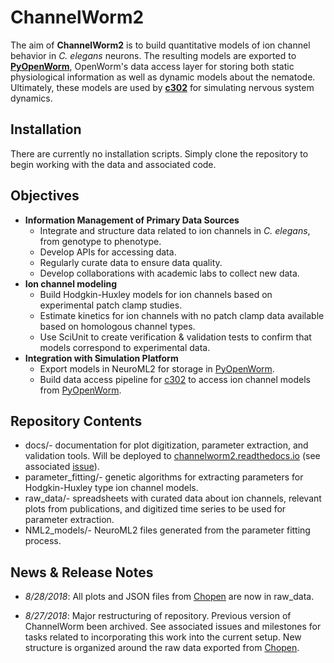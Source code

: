 # ChannelWorm2

The aim of **ChannelWorm2** is to build
quantitative models of ion channel behavior in _C. elegans_ neurons.  The resulting models are exported to [**PyOpenWorm**](https://github.com/openworm/pyopenworm), OpenWorm's data access layer for storing both static physiological information as well as dynamic models about the nematode.  Ultimately, these models are used by [**c302**](https://github.com/openworm/c302) for simulating nervous system dynamics.  

## Installation
There are currently no installation scripts.  Simply clone the repository to begin working with the data and associated code.

## Objectives
* **Information Management of Primary Data Sources**
  * Integrate and structure data related to ion channels in _C. elegans_, from genotype to phenotype.  
  * Develop APIs for accessing data.  
  * Regularly curate data to ensure data quality.  
  * Develop collaborations with academic labs to collect new data.  
* **Ion channel modeling**
  * Build Hodgkin-Huxley models for ion channels based on experimental patch clamp studies.  
  * Estimate kinetics for ion channels with no patch clamp data available based on homologous channel types.  
  * Use SciUnit to create verification & validation tests to confirm that models correspond to experimental data.
* **Integration with Simulation Platform**
  * Export models in NeuroML2 for storage in [PyOpenWorm](https://github.com/openworm/pyopenworm).
  * Build data access pipeline for [c302](https://github.com/openworm/c302) to access ion channel models from [PyOpenWorm](https://github.com/openworm/pyopenworm).  

## Repository Contents
* docs/- documentation for plot digitization, parameter extraction, and validation tools.  Will be deployed to [channelworm2.readthedocs.io](https://channelworm2.readthedocs.io) (see associated [issue](https://github.com/openworm/ChannelWorm2/issues/18)).
* parameter_fitting/- genetic algorithms for extracting parameters for Hodgkin-Huxley type ion channel models.
* raw_data/- spreadsheets with curated data about ion channels, relevant plots from publications, and digitized time series to be used for parameter extraction.
* NML2_models/- NeuroML2 files generated from the parameter fitting process.

## News & Release Notes
* _8/28/2018_: All plots and JSON files from [Chopen](chopen.herokuapp.com) are now in raw_data.

* _8/27/2018_: Major restructuring of repository. Previous version of ChannelWorm been archived. See associated issues and milestones for tasks related to incorporating this work into the current setup. New structure is organized around the raw data exported from [Chopen](chopen.herokuapp.com).  
